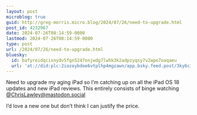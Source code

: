 ```yaml
---
layout: post
microblog: true
guid: http://greg-morris.micro.blog/2024/07/26/need-to-upgrade.html
post_id: 4232967
date: 2024-07-26T08:14:59-0000
lastmod: 2024-07-26T08:14:59-0000
type: post
url: /2024/07/26/need-to-upgrade.html
bluesky:
  id: bafyreidqcixnydv5fgn5247onjwdg7lwhk3k2adpzyqsy7v2wpo7oaqaeu
  url: 'at://did:plc:2iozoybdoe6vtplhp4mgzawn/app.bsky.feed.post/3ky6ci2aexj2l'
---
```

Need to upgrade my aging iPad so I’m catching up on all the iPad OS 18 updates and new iPad reviews. This entirely consists of binge watching [@ChrisLawley@mastodon.social](https://micro.blog/ChrisLawley@mastodon.social) 

I’d love a new one but don’t think I can justify the price. 
